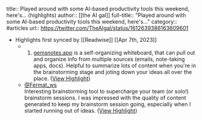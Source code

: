 title:: Played around with some AI-based productivity tools this weekend, here's... (highlights)
author:: [[the AI gal]]
full-title:: "Played around with some AI-based productivity tools this weekend, here's..."
category:: #articles
url:: https://twitter.com/TheAIgal/status/1612639386163609601

- Highlights first synced by [[Readwise]] [[Apr 7th, 2023]]
	- 1. [gemsnotes.app](https://gemsnotes.app/) is a self-organizing whiteboard, that can pull out and organize info from multiple sources (emails, note-taking apps, docs). Helpful to summarize lots of content when you're in the brainstorming stage and joting down your ideas all over the place. ([View Highlight](https://read.readwise.io/read/01gx9ss75echjmgzrrwk2rqe94))
	- [@Fermat_ws](https://twitter.com/Fermat_ws)  
	  Interesting brainstorming tool to supercharge your team (or solo!) brainstorm sessions. I was impressed with the quality of content generated to keep my brainstorm session going, especially when I started running out of ideas. ([View Highlight](https://read.readwise.io/read/01gx9ssfy0kt912ez2yzn0g4m8))
